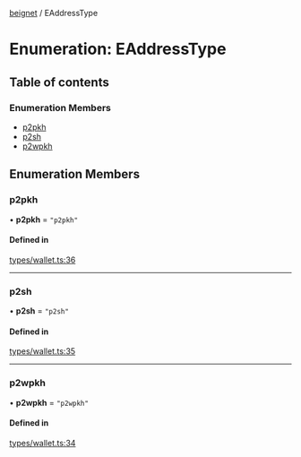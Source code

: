 [beignet](../README.md) / EAddressType

# Enumeration: EAddressType

## Table of contents

### Enumeration Members

- [p2pkh](EAddressType.md#p2pkh)
- [p2sh](EAddressType.md#p2sh)
- [p2wpkh](EAddressType.md#p2wpkh)

## Enumeration Members

### p2pkh

• **p2pkh** = ``"p2pkh"``

#### Defined in

[types/wallet.ts:36](https://github.com/synonymdev/beignet/blob/7c83290/src/types/wallet.ts#L36)

___

### p2sh

• **p2sh** = ``"p2sh"``

#### Defined in

[types/wallet.ts:35](https://github.com/synonymdev/beignet/blob/7c83290/src/types/wallet.ts#L35)

___

### p2wpkh

• **p2wpkh** = ``"p2wpkh"``

#### Defined in

[types/wallet.ts:34](https://github.com/synonymdev/beignet/blob/7c83290/src/types/wallet.ts#L34)

